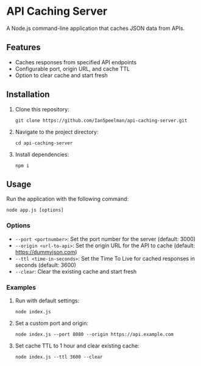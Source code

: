 # API Caching Server

A Node.js command-line application that caches JSON data from APIs.

## Features

- Caches responses from specified API endpoints
- Configurable port, origin URL, and cache TTL
- Option to clear cache and start fresh

## Installation

1. Clone this repository:
   ```
   git clone https://github.com/IanSpeelman/api-caching-server.git
   ```
2. Navigate to the project directory:
   ```
   cd api-caching-server
   ```
3. Install dependencies:
   ```
   npm i
   ```

## Usage

Run the application with the following command:

```
node app.js [options]
```

### Options

- `--port <portnumber>`: Set the port number for the server (default: 3000)
- `--origin <url-to-api>`: Set the origin URL for the API to cache (default: https://dummyjson.com)
- `--ttl <time-in-seconds>`: Set the Time To Live for cached responses in seconds (default: 3600)
- `--clear`: Clear the existing cache and start fresh

### Examples

1. Run with default settings:
   ```
   node index.js
   ```

2. Set a custom port and origin:
   ```
   node index.js --port 8080 --origin https://api.example.com
   ```

3. Set cache TTL to 1 hour and clear existing cache:
   ```
   node index.js --ttl 3600 --clear
   ```
